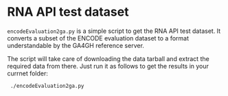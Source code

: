 # RNA API test dataset

`encodeEvaluation2ga.py` is a simple script to get the RNA API test dataset. It converts a subset of the ENCODE evaluation dataset to a format understandable by the GA4GH reference server.

The script will take care of downloading the data tarball and extract the required data from there. Just run it as follows to get the results in your currnet folder:

```shell
 ./encodeEvaluation2ga.py 
```
